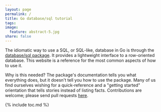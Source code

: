 ```yaml
---
layout: page
permalink: /
title: Go database/sql tutorial
tags: 
image:
  feature: abstract-5.jpg
share: false
---
```


The idiomatic way to use a SQL, or SQL-like, database in Go is through the
[database/sql package](http://golang.org/pkg/database/sql/).  It provides a
lightweight interface to a row-oriented database. This website is a
reference for the most common aspects of how to use it.

Why is this needed? The package's documentation tells you what everything does,
but it doesn't tell you how to use the package. Many of us find ourselves
wishing for a quick-reference and a "getting started" orientation that tells
stories instead of listing facts. Contributions are welcome; please send pull
requests [here](https://github.com/VividCortex/go-database-sql-tutorial).

{% include toc.md %}

